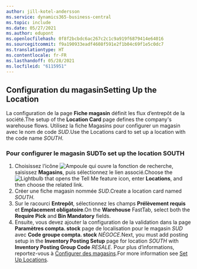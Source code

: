```yaml
---
author: jill-kotel-andersson
ms.service: dynamics365-business-central
ms.topic: include
ms.date: 05/27/2021
ms.author: edupont
ms.openlocfilehash: 0f8f2bcbdc6ac267c2c1c9a919f6879414e64016
ms.sourcegitcommit: f9a190933eadf4608f591e2f1b04c69f1e5c0dc7
ms.translationtype: HT
ms.contentlocale: fr-FR
ms.lasthandoff: 05/28/2021
ms.locfileid: "6115951"
---
```

## <a name="setting-up-the-location"></a><span data-ttu-id="e83f8-101">Configuration du magasin</span><span class="sxs-lookup"><span data-stu-id="e83f8-101">Setting Up the Location</span></span>

<span data-ttu-id="e83f8-102">La configuration de la page **Fiche magasin** définit les flux d’entrepôt de la société.</span><span class="sxs-lookup"><span data-stu-id="e83f8-102">The setup of the **Location Card** page defines the company's warehouse flows.</span></span> <span data-ttu-id="e83f8-103">Utilisez la fiche Magasins pour configurer un magasin avec le nom de code *SUD*.</span><span class="sxs-lookup"><span data-stu-id="e83f8-103">Use the Locations card to set up a location with the code name *SOUTH*.</span></span>

### <a name="to-set-up-the-location-south"></a><span data-ttu-id="e83f8-104">Pour configurer le magasin SUD</span><span class="sxs-lookup"><span data-stu-id="e83f8-104">To set up the location SOUTH</span></span>

1. <span data-ttu-id="e83f8-105">Choisissez l’icône ![Ampoule qui ouvre la fonction de recherche](../media/ui-search/search_small.png "Dites-moi ce que vous voulez faire"), saisissez **Magasins**, puis sélectionnez le lien associé.</span><span class="sxs-lookup"><span data-stu-id="e83f8-105">Choose the ![Lightbulb that opens the Tell Me feature](../media/ui-search/search_small.png "Tell me what you want to do") icon, enter **Locations**, and then choose the related link.</span></span>  
2. <span data-ttu-id="e83f8-106">Créer une fiche magasin nommée *SUD*.</span><span class="sxs-lookup"><span data-stu-id="e83f8-106">Create a location card named *SOUTH*.</span></span>  
3. <span data-ttu-id="e83f8-107">Sur le racourci **Entrepôt**, sélectionnez les champs **Prélèvement requis** et **Emplacement obligatoire**.</span><span class="sxs-lookup"><span data-stu-id="e83f8-107">On the **Warehouse** FastTab, select both the **Require Pick** and **Bin Mandatory** fields.</span></span>
4. <span data-ttu-id="e83f8-108">Ensuite, vous devez ajouter la configuration de la validation dans la page **Paramètres compta. stock** page de localisation pour le magasin *SUD* avec **Code groupe compta. stock** *NÉGOCE*.</span><span class="sxs-lookup"><span data-stu-id="e83f8-108">Next, you must add posting setup in the **Inventory Posting Setup** page for location *SOUTH* with **Inventory Posting Group Code** *RESALE*.</span></span> <span data-ttu-id="e83f8-109">Pour plus d’informations, reportez-vous à [Configurer des magasins](../inventory-how-setup-locations.md).</span><span class="sxs-lookup"><span data-stu-id="e83f8-109">For more information see [Set Up Locations](../inventory-how-setup-locations.md).</span></span>
